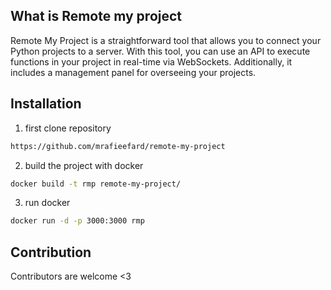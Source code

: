 ## What is Remote my project
Remote My Project is a straightforward tool that allows you to connect your Python projects to a server. With this tool, you can use an API to execute functions in your project in real-time via WebSockets. Additionally, it includes a management panel for overseeing your projects. 

## Installation

1. first clone repository

```bash
https://github.com/mrafieefard/remote-my-project
```

2. build the project with docker

```bash
docker build -t rmp remote-my-project/
```

3. run docker

```bash
docker run -d -p 3000:3000 rmp
```

## Contribution

Contributors are welcome <3